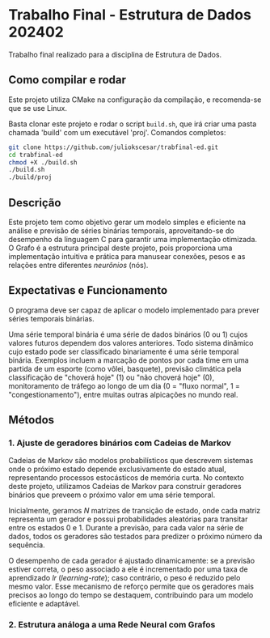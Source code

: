 # Trabalho Final - Estrutura de Dados 202402
Trabalho final realizado para a disciplina de Estrutura de Dados.

## Como compilar e rodar
Este projeto utiliza CMake na configuração da compilação, e recomenda-se que se use Linux.

Basta clonar este projeto e rodar o script `build.sh`, que irá criar uma pasta chamada 'build' com um executável 'proj'. Comandos completos:
````bash
git clone https://github.com/juliokscesar/trabfinal-ed.git
cd trabfinal-ed
chmod +X ./build.sh
./build.sh
./build/proj
````

## Descrição
Este projeto tem como objetivo gerar um modelo simples e eficiente na análise e previsão de séries binárias temporais, aproveitando-se do desempenho da linguagem C para garantir uma implementação otimizada.
O Grafo é a estrutura principal deste projeto, pois proporciona uma implementação intuitiva e prática para manusear conexões, pesos e as relações entre diferentes *neurônios* (nós).

## Expectativas e Funcionamento
O programa deve ser capaz de aplicar o modelo implementado para prever séries temporais binárias.

Uma série temporal binária é uma série de dados binários (0 ou 1) cujos valores futuros dependem dos valores anteriores. Todo sistema dinâmico cujo estado pode ser classificado binariamente é uma série temporal binária.
Exemplos incluem a marcação de pontos por cada time em uma partida de um esporte (como vôlei, basquete), previsão climática pela classificação de "choverá hoje" (1) ou "não choverá hoje" (0), monitoramento de tráfego ao longo de um dia (0 = "fluxo normal", 1 = "congestionamento"), entre muitas outras alpicações no mundo real.

## Métodos
### 1. Ajuste de geradores binários com Cadeias de Markov
Cadeias de Markov são modelos probabilísticos que descrevem sistemas onde o próximo estado depende exclusivamente do estado atual, representando processos estocásticos de memória curta. No contexto deste projeto, utilizamos Cadeias de Markov para construir geradores binários que preveem o próximo valor em uma série temporal.

Inicialmente, geramos $N$ matrizes de transição de estado, onde cada matriz representa um gerador e possui probabilidades aleatórias para transitar entre os estados $0$ e $1$. Durante a previsão, para cada valor na série de dados, todos os geradores são testados para predizer o próximo número da sequência.

O desempenho de cada gerador é ajustado dinamicamente: se a previsão estiver correta, o peso associado a ele é incrementado por uma taxa de aprendizado $lr$ (*learning-rate*); caso contrário, o peso é reduzido pelo mesmo valor. Esse mecanismo de reforço permite que os geradores mais precisos ao longo do tempo se destaquem, contribuindo para um modelo eficiente e adaptável.

### 2. Estrutura análoga a uma Rede Neural com Grafos

